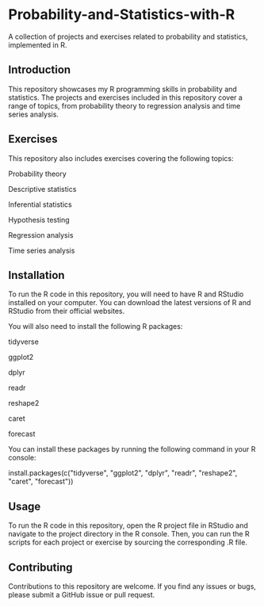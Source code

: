 # Probability-and-Statistics-with-R
A collection of projects and exercises related to probability and statistics, implemented in R.

## Introduction
This repository showcases my R programming skills in probability and statistics. The projects and exercises included in this repository cover a range of topics, from probability theory to regression analysis and time series analysis.

## Exercises
This repository also includes exercises covering the following topics:

Probability theory

Descriptive statistics

Inferential statistics

Hypothesis testing

Regression analysis

Time series analysis

## Installation
To run the R code in this repository, you will need to have R and RStudio installed on your computer. You can download the latest versions of R and RStudio from their official websites.

You will also need to install the following R packages:

tidyverse

ggplot2

dplyr

readr

reshape2

caret

forecast


You can install these packages by running the following command in your R console:

install.packages(c("tidyverse", "ggplot2", "dplyr", "readr", "reshape2", "caret", "forecast"))

## Usage
To run the R code in this repository, open the R project file in RStudio and navigate to the project directory in the R console. Then, you can run the R scripts for each project or exercise by sourcing the corresponding .R file.

## Contributing
Contributions to this repository are welcome. If you find any issues or bugs, please submit a GitHub issue or pull request.
